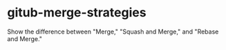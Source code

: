 # gitub-merge-strategies
Show the difference between "Merge," "Squash and Merge," and "Rebase and Merge."

